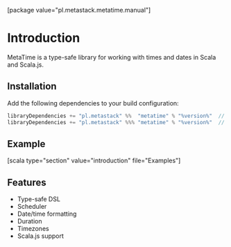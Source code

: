 [package value="pl.metastack.metatime.manual"]
# Introduction
MetaTime is a type-safe library for working with times and dates in Scala and Scala.js.

## Installation
Add the following dependencies to your build configuration:

```scala
libraryDependencies += "pl.metastack" %%  "metatime" % "%version%"  // Scala
libraryDependencies += "pl.metastack" %%% "metatime" % "%version%"  // Scala.js
```

## Example
[scala type="section" value="introduction" file="Examples"]

## Features
* Type-safe DSL
* Scheduler
* Date/time formatting
* Duration
* Timezones
* Scala.js support

